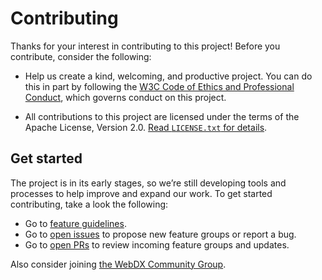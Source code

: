 # Contributing

Thanks for your interest in contributing to this project!
Before you contribute, consider the following:

- Help us create a kind, welcoming, and productive project.
  You can do this in part by following the [W3C Code of Ethics and Professional Conduct](https://www.w3.org/Consortium/cepc/), which governs conduct on this project.

- All contributions to this project are licensed under the terms of the Apache License, Version 2.0.
  [Read `LICENSE.txt` for details](../LICENSE.txt).

## Get started

The project is in its early stages, so we’re still developing tools and processes to help improve and expand our work.
To get started contributing, take a look the following:

* Go to [feature guidelines](./README.md#feature-guidelines).
* Go to [open issues](https://github.com/web-platform-dx/web-features/issues) to propose new feature groups or report a bug.
* Go to [open PRs](https://github.com/web-platform-dx/web-features/pulls) to review incoming feature groups and updates.

Also consider joining [the WebDX Community Group](https://www.w3.org/community/webdx/).

